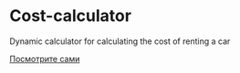 # Cost-calculator
Dynamic calculator for calculating the cost of renting a car

  [Посмотрите сами](https://juliadooby.github.io/Cost-calculator/)

